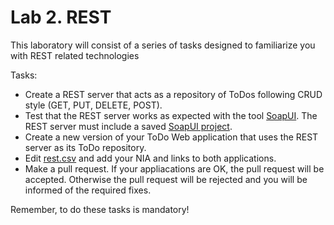 # Lab 2. REST
This laboratory will consist of a series of tasks designed to familiarize you with REST related technologies

Tasks:

* Create a REST server that acts as a repository of ToDos following CRUD style (GET, PUT, DELETE, POST).
* Test that the REST server works as expected with the tool [SoapUI](http://www.soapui.org/). The REST server must include a saved [SoapUI project](http://www.soapui.org/Working-With-Projects/concept.html). 
* Create a new version of your ToDo Web application that uses the REST server as its ToDo repository.
* Edit [rest.csv](rest.csv) and add your NIA and links to both applications.
* Make a pull request. If your appliacations are OK, the pull request will be accepted. Otherwise the pull request will be rejected and you will be informed of the required fixes.

Remember, to do these tasks is mandatory!
